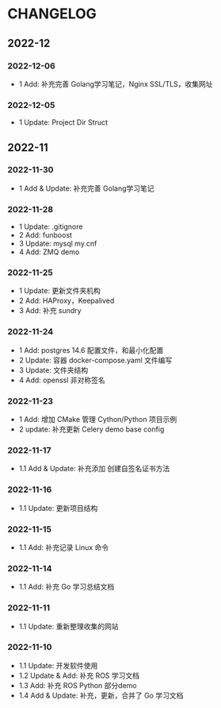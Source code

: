 # CHANGELOG

## 2022-12

### 2022-12-06

- 1 Add: 补充完善 Golang学习笔记，Nginx SSL/TLS，收集网址

### 2022-12-05

- 1 Update: Project Dir Struct

## 2022-11

### 2022-11-30

- 1 Add & Update: 补充完善 Golang学习笔记

### 2022-11-28

- 1 Update: .gitignore
- 2 Add: funboost
- 3 Update: mysql my.cnf
- 4 Add: ZMQ demo

### 2022-11-25

- 1 Update: 更新文件夹机构
- 2 Add: HAProxy，Keepalived
- 3 Add: 补充 sundry

### 2022-11-24

- 1 Add: postgres 14.6 配置文件，和最小化配置
- 2 Update: 容器 docker-compose.yaml 文件编写
- 3 Update: 文件夹结构
- 4 Add: openssl 非对称签名

### 2022-11-23

- 1 Add: 增加 CMake 管理 Cython/Python 项目示例
- 2 update: 补充更新 Celery demo base config

### 2022-11-17

- 1.1 Add & Update: 补充添加 创建自签名证书方法

### 2022-11-16

- 1.1 Update: 更新项目结构

### 2022-11-15

- 1.1 Add: 补充记录 Linux 命令

### 2022-11-14

- 1.1 Add: 补充 Go 学习总结文档

### 2022-11-11

- 1.1 Update: 重新整理收集的网站

### 2022-11-10

- 1.1 Update: 开发软件使用
- 1.2 Update & Add: 补充 ROS 学习文档
- 1.3 Add: 补充 ROS Python 部分demo
- 1.4 Add & Update: 补充，更新，合并了 Go 学习文档
